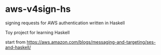 # aws-v4sign-hs
signing requests for AWS authentication written in Haskell


Toy project for learning Haskell

start from https://aws.amazon.com/blogs/messaging-and-targeting/ses-and-haskell/